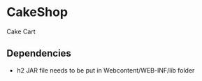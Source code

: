 # CakeShop
Cake Cart

## Dependencies
- h2 JAR file needs to be put in Webcontent/WEB-INF/lib folder
